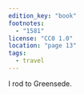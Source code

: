 ```yaml
---
edition_key: "book"
footnotes:
  - "1581"
license: "CC0 1.0"
location: "page 13"
tags:
  - travel
---
```

I rod to Greensede.
